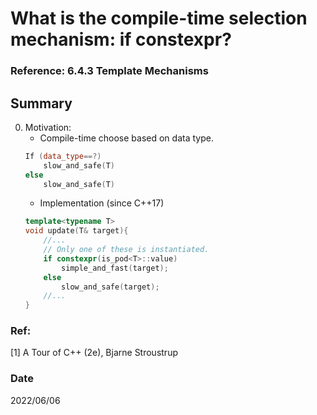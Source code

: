 # What is the compile-time selection mechanism: if constexpr?

### Reference: 6.4.3 Template Mechanisms

## Summary
0. Motivation:
    - Compile-time choose based on data type.
    ~~~c++
    If (data_type==?)
        slow_and_safe(T)
    else
        slow_and_safe(T)
    ~~~
    - Implementation (since C++17)
    ~~~c++
    template<typename T>
    void update(T& target){
        //...
        // Only one of these is instantiated.
        if constexpr(is_pod<T>::value)
            simple_and_fast(target);
        else
            slow_and_safe(target);
        //...
    }    
    ~~~    

### Ref:
[1] A Tour of C++ (2e), Bjarne Stroustrup

### Date
2022/06/06